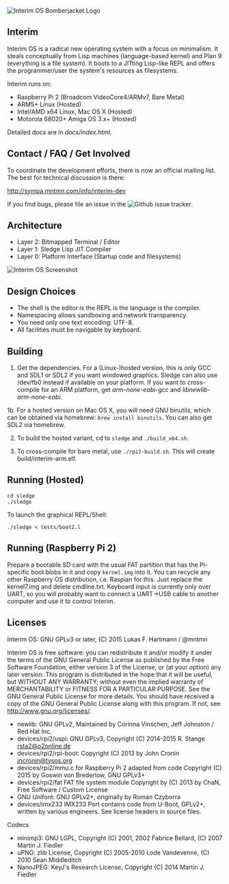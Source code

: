![Interim OS Bomberjacket Logo](http://dump.mntmn.com/bjos.png)

Interim
-------

Interim OS is a radical new operating system with a focus on minimalism. It steals conceptually from Lisp machines (language-based kernel) and Plan 9 (everything is a file system). It boots to a JITting Lisp-like REPL and offers the programmer/user the system's resources as filesystems.

Interim runs on:
- Raspberry Pi 2 (Broadcom VideoCore4/ARMv7, Bare Metal)
- ARM5+ Linux (Hosted)
- Intel/AMD x64 Linux, Mac OS X (Hosted)
- Motorola 68020+ Amiga OS 3.x+ (Hosted)

Detailed docs are in *docs/index.html*.

Contact / FAQ / Get Involved
----------------------------

To coordinate the development efforts, there is now an official mailing list. The best for technical discussion is there:

http://sympa.mntmn.com/info/interim-dev

If you find bugs, please file an issue in the ![Github issue tracker](https://github.com/mntmn/interim/issues).

Architecture
------------

- Layer 2: Bitmapped Terminal / Editor
- Layer 1: Sledge Lisp JIT Compiler
- Layer 0: Platform Interface (Startup code and filesystems)

![Interim OS Screenshot](http://dump.mntmn.com/interim-paper/illustrations/interim-picture.jpg)

Design Choices
--------------

- The shell is the editor is the REPL is the language is the compiler.
- Namespacing allows sandboxing and network transparency.
- You need only one text encoding: UTF-8.
- All facilities must be navigable by keyboard.

Building
--------

1. Get the dependencies. For a (Linux-)hosted version, this is only GCC and SDL1 or SDL2 if you want windowed graphics. Sledge can also use /dev/fb0 instead if available on your platform. If you want to cross-compile for an ARM platform, get *arm-none-eabi-gcc* and *libnewlib-arm-none-eabi*.

1b. For a hosted version on Mac OS X, you will need GNU binutils, which can be obtained via homebrew: ````brew install binutils````. You can also get SDL2 via homebrew.

2. To build the hosted variant, cd to ````sledge```` and ````./build_x64.sh````.

3. To cross-compile for bare metal, use ````./rpi2-build.sh````. This will create build/interim-arm.elf.

Running (Hosted)
----------------

    cd sledge
    ./sledge

To launch the graphical REPL/Shell:

    ./sledge < tests/boot2.l

Running (Raspberry Pi 2)
------------------------

Prepare a bootable SD card with the usual FAT partition that has the Pi-specific boot blobs in it and copy ````kernel.img```` into it. You can recycle any other Raspberry OS distribution, i.e. Raspian for this. Just replace the kernel7.img and delete cmdline.txt. Keyboard input is currently only over UART, so you will probably want to connect a UART->USB cable to another computer and use it to control Interim. 

Licenses
--------

Interim OS: GNU GPLv3 or later, (C) 2015 Lukas F. Hartmann / @mntmn

Interim OS is free software: you can redistribute it and/or modify
it under the terms of the GNU General Public License as published by
the Free Software Foundation, either version 3 of the License, or
(at your option) any later version.
This program is distributed in the hope that it will be useful,
but WITHOUT ANY WARRANTY; without even the implied warranty of
MERCHANTABILITY or FITNESS FOR A PARTICULAR PURPOSE.  See the
GNU General Public License for more details.
You should have received a copy of the GNU General Public License
along with this program.  If not, see <http://www.gnu.org/licenses/>.

- newlib: GNU GPLv2, Maintained by Corinna Vinschen, Jeff Johnston / Red Hat Inc.
- devices/rpi2/uspi: GNU GPLv3, Copyright (C) 2014-2015  R. Stange <rsta2@o2online.de>
- devices/rpi2/rpi-boot: Copyright (C) 2013 by John Cronin <jncronin@tysos.org>
- devices/rpi2/mmu.c for Raspberry Pi 2 adapted from code Copyright (C) 2015 by Goswin von Brederlow, GNU GPLv3+
- devices/rpi2/fat FAT file system module Copyright by (C) 2013 by ChaN, Free Software / Custom License
- GNU Unifont: GNU GPLv2+, originally by Roman Czyborra
- devices/imx233 IMX233 Port contains code from U-Boot, GPLv2+, written by various engineers. See license headers in source files.

Codecs

- minimp3: GNU LGPL, Copyright (C) 2001, 2002 Fabrice Bellard, (C) 2007 Martin J. Fiedler
- uPNG: zlib License, Copyright (C) 2005-2010 Lode Vandevenne, (C) 2010 Sean Middleditch
- NanoJPEG: KeyJ's Research License, Copyright (C) 2014 Martin J. Fiedler
